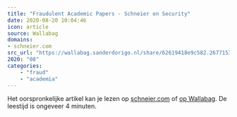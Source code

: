 ```yaml
---
title: "Fraudulent Academic Papers - Schneier on Security"
date: 2020-08-20 10:04:46
icon: article
source: Wallabag
domains:
- schneier.com
src_url: "https://wallabag.sanderdorigo.nl/share/62619418e9c582.26771534"
2020: "08"
categories:
    - "fraud"
    - "academia"
---
```

Het oorspronkelijke artikel kan je lezen op [schneier.com](https://www.schneier.com/blog/archives/2019/05/fraudulent_acad.html) of [op Wallabag](https://wallabag.sanderdorigo.nl/share/62619418e9c582.26771534). De leestijd is ongeveer 4 minuten.